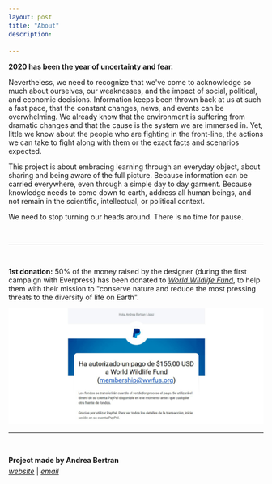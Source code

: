 ```yaml
---
layout: post
title: "About"
description:

---
```

__2020 has been the year of uncertainty and fear.__

Nevertheless, we need to recognize that we've come to acknowledge so much about ourselves, our weaknesses, and the impact of social, political, and economic decisions. Information keeps been thrown back at us at such a fast pace, that the constant changes, news, and events can be overwhelming. We already know that the environment is suffering from dramatic changes and that the cause is the system we are immersed in. Yet, little we know about the people who are fighting in the front-line, the actions we can take to fight along with them or the exact facts and scenarios expected.


This project is about embracing learning through an everyday object, about sharing and being aware of the full picture. Because information can be carried everywhere, even through a simple day to day garment. Because knowledge needs to come down to earth, address all human beings, and not remain in the scientific, intellectual, or political context.


We need to stop turning our heads around. There is no time for pause.

<br>

<hr>

<br>

<b>1st donation:</b>
50% of the money raised by the designer (during the first campaign with Everpress) has been donated to <a target="_blank" href="https://www.worldwildlife.org/"><i>World Wildlife Fund</i></a>, to help them with their mission to "conserve nature and reduce the most pressing threats to the diversity of life on Earth".

<img src="/assets/images/WWFTransfer.JPG" alt="Grid Image"/>

<br>

<hr>

<br>

__Project made by Andrea Bertran__
<span style="display:block; height: 5px;"></span>
<a target="_blank" href="https://andreabertran.netlify.app/"><i>website</i></a>
|
<a target="_blank" href="mailto:bertran.andrea@gmail.com"><i>email</i></a>

